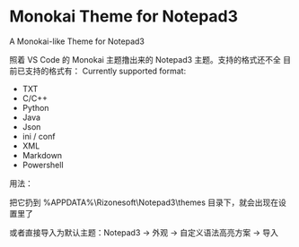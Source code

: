 # Monokai Theme for Notepad3 
A Monokai-like Theme for Notepad3

照着 VS Code 的 Monokai 主题撸出来的 Notepad3 主题。支持的格式还不全
目前已支持的格式有：
Currently supported format: 

- TXT
- C/C++
- Python
- Java
- Json
- ini / conf
- XML
- Markdown
- Powershell


用法：

把它扔到 %APPDATA%\Rizonesoft\Notepad3\themes 目录下，就会出现在设置里了

或者直接导入为默认主题：Notepad3 -> 外观 -> 自定义语法高亮方案 -> 导入 

